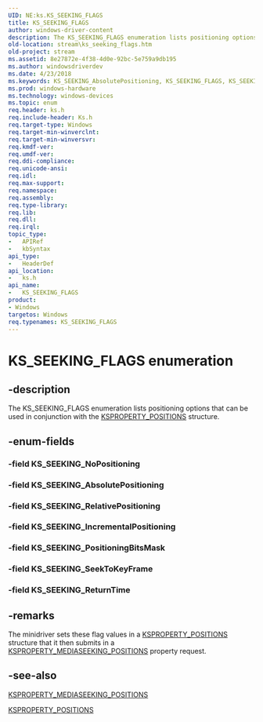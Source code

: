 ```yaml
---
UID: NE:ks.KS_SEEKING_FLAGS
title: KS_SEEKING_FLAGS
author: windows-driver-content
description: The KS_SEEKING_FLAGS enumeration lists positioning options that can be used in conjunction with the KSPROPERTY_POSITIONS structure.
old-location: stream\ks_seeking_flags.htm
old-project: stream
ms.assetid: 8e27872e-4f38-4d0e-92bc-5e759a9db195
ms.author: windowsdriverdev
ms.date: 4/23/2018
ms.keywords: KS_SEEKING_AbsolutePositioning, KS_SEEKING_FLAGS, KS_SEEKING_FLAGS enumeration [Streaming Media Devices], KS_SEEKING_IncrementalPositioning, KS_SEEKING_NoPositioning, KS_SEEKING_PositioningBitsMask, KS_SEEKING_RelativePositioning, KS_SEEKING_ReturnTime, KS_SEEKING_SeekToKeyFrame, ks-struct_edea1d66-55d6-4705-ae8f-b940946b87e0.xml, ks/KS_SEEKING_AbsolutePositioning, ks/KS_SEEKING_FLAGS, ks/KS_SEEKING_IncrementalPositioning, ks/KS_SEEKING_NoPositioning, ks/KS_SEEKING_PositioningBitsMask, ks/KS_SEEKING_RelativePositioning, ks/KS_SEEKING_ReturnTime, ks/KS_SEEKING_SeekToKeyFrame, stream.ks_seeking_flags
ms.prod: windows-hardware
ms.technology: windows-devices
ms.topic: enum
req.header: ks.h
req.include-header: Ks.h
req.target-type: Windows
req.target-min-winverclnt: 
req.target-min-winversvr: 
req.kmdf-ver: 
req.umdf-ver: 
req.ddi-compliance: 
req.unicode-ansi: 
req.idl: 
req.max-support: 
req.namespace: 
req.assembly: 
req.type-library: 
req.lib: 
req.dll: 
req.irql: 
topic_type:
-	APIRef
-	kbSyntax
api_type:
-	HeaderDef
api_location:
-	ks.h
api_name:
-	KS_SEEKING_FLAGS
product:
- Windows
targetos: Windows
req.typenames: KS_SEEKING_FLAGS
---
```


# KS_SEEKING_FLAGS enumeration


## -description


The KS_SEEKING_FLAGS enumeration lists positioning options that can be used in conjunction with the <a href="https://msdn.microsoft.com/library/windows/hardware/ff565207">KSPROPERTY_POSITIONS</a> structure.


## -enum-fields




### -field KS_SEEKING_NoPositioning


### -field KS_SEEKING_AbsolutePositioning


### -field KS_SEEKING_RelativePositioning


### -field KS_SEEKING_IncrementalPositioning


### -field KS_SEEKING_PositioningBitsMask


### -field KS_SEEKING_SeekToKeyFrame


### -field KS_SEEKING_ReturnTime


## -remarks



The minidriver sets these flag values in a <a href="https://msdn.microsoft.com/library/windows/hardware/ff565207">KSPROPERTY_POSITIONS</a> structure that it then submits in a <a href="https://msdn.microsoft.com/library/windows/hardware/ff565185">KSPROPERTY_MEDIASEEKING_POSITIONS</a> property request.




## -see-also




<a href="https://msdn.microsoft.com/library/windows/hardware/ff565185">KSPROPERTY_MEDIASEEKING_POSITIONS</a>



<a href="https://msdn.microsoft.com/library/windows/hardware/ff565207">KSPROPERTY_POSITIONS</a>
 

 

